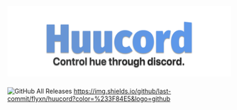 # ![Huucord](images/huucord_banner.png)
![GitHub All Releases](https://img.shields.io/github/downloads/flyxn/Huucord/total?color=%233F84E5&logo=Discord) https://img.shields.io/github/last-commit/flyxn/huucord?color=%233F84E5&logo=github

